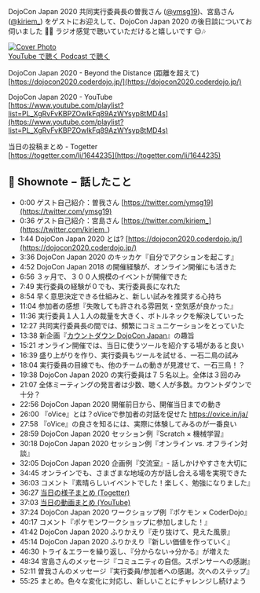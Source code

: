 DojoCon Japan 2020 共同実行委員長の曽我さん ([@ymsg19](https://twitter.com/ymsg19))、宮島さん ([@kiriem_](https://twitter.com/kiriem_)) をゲストにお迎えして、DojoCon Japan 2020 の後日談についてお伺いました 🎤👥 ラジオ感覚で聴いていただけると嬉しいです 😌🎶

<div class='episode-cover'>
  <a href='https://www.youtube.com/watch?v=TsVtvvwKlKk&list=PL94GDfaSQTmJxxnapafkApHYgQUJ6ABUU&index=22'
     target='_blank' rel='noopenner'>
    <img src='/podcasts/22.jpg' alt='Cover Photo'>
  </a>
  <div class='btn-cover'>
    <a class='btn-blue' href='https://www.youtube.com/watch?v=TsVtvvwKlKk&list=PL94GDfaSQTmJxxnapafkApHYgQUJ6ABUU&index=22' target='_blank' rel='noopenner'><i class='fa fa-youtube'></i> YouTube で聴く </a>
    <a class='btn-blue' href='https://podcasters.spotify.com/pod/show/coderdojo-japan/episodes/022---DojoCon-Japan-2020-euhiui' target='_blank' rel='noopenner'><i class='fas fa-podcast'></i> Podcast で聴く </a>
  </div>
</div>

DojoCon Japan 2020 - Beyond the Distance (距離を超えて)   
[https://dojocon2020.coderdojo.jp/](https://dojocon2020.coderdojo.jp/)

DojoCon Japan 2020 - YouTube   
[https://www.youtube.com/playlist?list=PL_XgRvFvKBPZOwlkFq89AzWYsyp8tMD4s](https://www.youtube.com/playlist?list=PL_XgRvFvKBPZOwlkFq89AzWYsyp8tMD4s)

当日の投稿まとめ - Togetter   
[https://togetter.com/li/1644235](https://togetter.com/li/1644235)

## 📝 Shownote − 話したこと

- 0:00 ゲスト自己紹介：曽我さん [https://twitter.com/ymsg19](https://twitter.com/ymsg19)
- 0:36 ゲスト自己紹介：宮島さん [https://twitter.com/kiriem_](https://twitter.com/kiriem_)
- 1:44 DojoCon Japan 2020 とは? [https://dojocon2020.coderdojo.jp/](https://dojocon2020.coderdojo.jp/)
- 3:36 DojoCon Japan 2020 のキッカケ『自分でアクションを起こす』
- 4:52 DojoCon Japan 2018 の開催経験が、オンライン開催にも活きた
- 6:56 ３ヶ月で、３００人規模のイベントが開催できた
- 7:49 実行委員の経験が０でも、実行委員長になれた
- 8:54 早く意思決定できる仕組みと、新しい試みを推奨する心持ち
- 11:04 参加者の感想『失敗しても許される雰囲気・空気感が良かった』
- 11:36 実行委員１人１人の裁量を大きく、ボトルネックを解決していった
- 12:27 共同実行委員長の間では、頻繁にコミュニケーションをとっていた
- 13:38 新企画『[カウントダウン DojoCon Japan](https://www.youtube.com/playlist?list=PL_XgRvFvKBPa_Z5hiRAK4sJcRWqCD8eV_)』の趣旨
- 15:21 オンライン開催では、当日に使うツールを紹介する場があると良い
- 16:39 盛り上がりを作り、実行委員もツールを試せる、一石二鳥の試み
- 18:04 実行委員の目線でも、他のチームの動きが見渡せて、一石三鳥！？
- 19:38 DojoCon Japan 2020 の実行委員は７５名以上。全体は３回のみ
- 21:07 全体ミーティングの発言者は少数、聴く人が多数。カウントダウンで十分？
- 22:56 DojoCon Japan 2020 開催前日から、開催当日までの動き
- 26:00 『oVice』とは？oViceで参加者の対話を促せた https://ovice.in/ja/
- 27:58 『oVice』の良さを知るには、実際に体験してみるのが一番良い
- 28:59 DojoCon Japan 2020 セッション例『Scratch × 機械学習』
- 30:18 DojoCon Japan 2020 セッション例『オンライン vs. オフライン対談』
- 32:05 DojoCon Japan 2020 企画例『交流室』- 話しかけやすさを大切に
- 34:45 オンラインでも、さまざまな地域の方が話し合える場を実現できた
- 36:03 コメント『素晴らしいイベントでした！楽しく、勉強になりました』
- 36:27 [当日の様子まとめ (Togetter)](https://togetter.com/li/1644235)
- 37:03 [当日の動画まとめ (YouTube)](https://www.youtube.com/playlist?list=PL_XgRvFvKBPZOwlkFq89AzWYsyp8tMD4s)
- 37:24 DojoCon Japan 2020 ワークショップ例『ポケモン × CoderDojo』
- 40:17 コメント『ポケモンワークショップに参加しました！』
- 41:42 DojoCon Japan 2020 ふりかえり『走り抜けて、見えた風景』
- 45:14 DojoCon Japan 2020 ふりかえり『新しい価値を作っていく』
- 46:30 トライ＆エラーを繰り返し、『分からない→分かる』が増えた
- 48:34 宮島さんのメッセージ『コミュニティの自信。スポンサーへの感謝』
- 52:11 曽我さんのメッセージ『実行委員/参加者への感謝。次へのステップ』
- 55:25 まとめ。色々な変化に対応し、新しいことにチャレンジし続けよう
